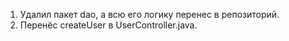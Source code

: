 1. Удалил пакет dao, а всю его логику перенес в репозиторий.
2. Перенёс createUser в UserController.java.